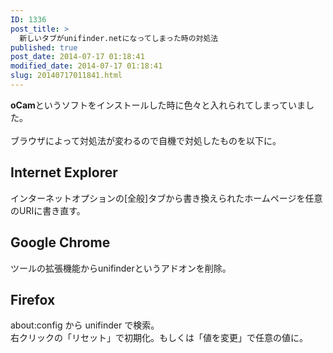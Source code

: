 ```yaml
---
ID: 1336
post_title: >
  新しいタブがunifinder.netになってしまった時の対処法
published: true
post_date: 2014-07-17 01:18:41
modified_date: 2014-07-17 01:18:41
slug: 20140717011841.html
---
```

<p><b>oCam</b>というソフトをインストールした時に色々と入れられてしまっていました。<br />
<!--more--><br />
ブラウザによって対処法が変わるので自機で対処したものを以下に。</p>
<h2>Internet Explorer</h2>
<p>インターネットオプションの[全般]タブから書き換えられたホームページを任意のURIに書き直す。</p>
<h2>Google Chrome</h2>
<p>ツールの拡張機能からunifinderというアドオンを削除。</p>
<h2>Firefox</h2>
<p>about:config から unifinder で検索。<br />
<img decoding="async" lazyload="lazy" alt="" src=""><br />
右クリックの「リセット」で初期化。もしくは「値を変更」で任意の値に。</p>